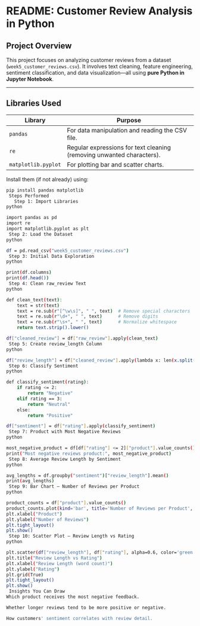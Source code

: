 
#  README: Customer Review Analysis in Python

##  Project Overview
This project focuses on analyzing customer reviews from a dataset (`week5_customer_reviews.csv`). It involves text cleaning, feature engineering, sentiment classification, and data visualization—all using **pure Python in Jupyter Notebook**.

---

##  Libraries Used

| Library       | Purpose |
|---------------|---------|
| `pandas`      | For data manipulation and reading the CSV file. |
| `re`          | Regular expressions for text cleaning (removing unwanted characters). |
| `matplotlib.pyplot` | For plotting bar and scatter charts. |

Install them (if not already) using:
```bash
pip install pandas matplotlib
 Steps Performed
   Step 1: Import Libraries
python

import pandas as pd
import re
import matplotlib.pyplot as plt
 Step 2: Load the Dataset
python

df = pd.read_csv("week5_customer_reviews.csv")
 Step 3: Initial Data Exploration
python

print(df.columns)
print(df.head())
 Step 4: Clean raw_review Text
python

def clean_text(text):
    text = str(text)
    text = re.sub(r"[^\w\s]", " ", text)  # Remove special characters
    text = re.sub(r"\d+", " ", text)      # Remove digits
    text = re.sub(r"\s+", " ", text)      # Normalize whitespace
    return text.strip().lower()

df["cleaned_review"] = df["raw_review"].apply(clean_text)
 Step 5: Create review_length Column
python

df["review_length"] = df["cleaned_review"].apply(lambda x: len(x.split()))
 Step 6: Classify Sentiment
python

def classify_sentiment(rating):
    if rating <= 2:
        return "Negative"
    elif rating == 3:
        return "Neutral"
    else:
        return "Positive"

df["sentiment"] = df["rating"].apply(classify_sentiment)
 Step 7: Product with Most Negative Reviews
python

most_negative_product = df[df["rating"] <= 2]["product"].value_counts().idxmax()
print("Most negative reviews product:", most_negative_product)
 Step 8: Average Review Length by Sentiment
python

avg_lengths = df.groupby("sentiment")["review_length"].mean()
print(avg_lengths)
 Step 9: Bar Chart – Number of Reviews per Product
python

product_counts = df["product"].value_counts()
product_counts.plot(kind='bar', title='Number of Reviews per Product', color='skyblue')
plt.xlabel("Product")
plt.ylabel("Number of Reviews")
plt.tight_layout()
plt.show()
 Step 10: Scatter Plot – Review Length vs Rating
python

plt.scatter(df["review_length"], df["rating"], alpha=0.6, color='green')
plt.title("Review Length vs Rating")
plt.xlabel("Review Length (word count)")
plt.ylabel("Rating")
plt.grid(True)
plt.tight_layout()
plt.show()
 Insights You Can Draw
Which product receives the most negative feedback.

Whether longer reviews tend to be more positive or negative.

How customers' sentiment correlates with review detail.